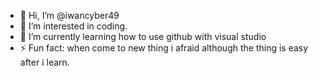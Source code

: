 - 👋 Hi, I’m @iwancyber49
- 👀 I’m interested in coding.
- 🌱 I’m currently learning how to use github with visual studio
- ⚡ Fun fact: when come to new thing i afraid although the thing is easy after i learn.

<!---
iwancyber49/iwancyber49 is a ✨ special ✨ repository because its `README.md` (this file) appears on your GitHub profile.
You can click the Preview link to take a look at your changes.
--->
